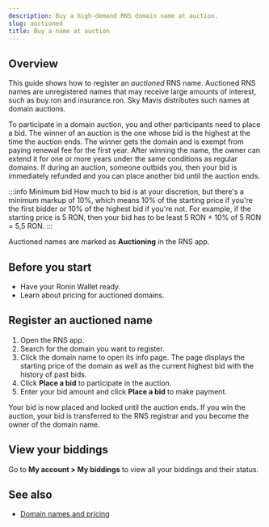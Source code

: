 ```yaml
---
description: Buy a high-demand RNS domain name at auction.
slug: auctioned
title: Buy a name at auction
---
```


## Overview

This guide shows how to register an *auctioned* RNS name. Auctioned RNS names are unregistered names that may receive large amounts of interest, such as buy.ron and insurance.ron. Sky Mavis distributes such names at domain auctions.

To participate in a domain auction, you and other participants need to place a bid. The winner of an auction is the one whose bid is the highest at the time the auction ends. The winner gets the domain and is exempt from paying renewal fee for the first year. After winning the name, the owner can extend it for one or more years under the same conditions as regular domains. If during an auction, someone outbids you, then your bid is immediately refunded and you can place another bid until the auction ends. 

:::info Minimum bid
How much to bid is at your discretion, but there's a minimum markup of 10%, which means 10% of the starting price if you're the first bidder or 10% of the highest bid if you're not. For example, if the starting price is 5 RON, then your bid has to be least 5 RON + 10% of 5 RON = 5,5 RON.
:::

Auctioned names are marked as **Auctioning** in the RNS app.

## Before you start

* Have your Ronin Wallet ready.
* Learn about pricing for auctioned domains.

## Register an auctioned name

1. Open the RNS app.
2. Search for the domain you want to register.
3. Click the domain name to open its info page. The page displays the starting price of the domain as well as the current highest bid with the history of past bids.
4. Click **Place a bid** to participate in the auction.
5. Enter your bid amount and click **Place a bid** to make payment.

Your bid is now placed and locked until the auction ends. If you win the auction, your bid is transferred to the RNS registrar and you become the owner of the domain name.

## View your biddings

Go to **My account > My biddings** to view all your biddings and their status. 

## See also

* [Domain names and pricing](./../concepts/names-pricing.md)

